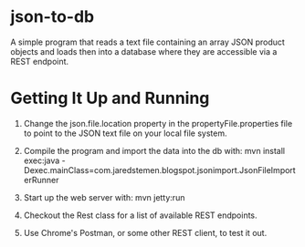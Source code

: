 json-to-db
==========

A simple program that reads a text file containing an array JSON product objects and loads then into a database where they are accessible via a REST endpoint.


Getting It Up and Running
=========================

1. Change the json.file.location property in the propertyFile.properties file to point to the JSON text file on your local file system.

2. Compile the program and import the data into the db with:
mvn install exec:java -Dexec.mainClass=com.jaredstemen.blogspot.jsonimport.JsonFileImporterRunner

3.  Start up the web server with:
mvn jetty:run

4.  Checkout the Rest class for a list of available REST endpoints.

5.  Use Chrome's Postman, or some other REST client, to test it out.